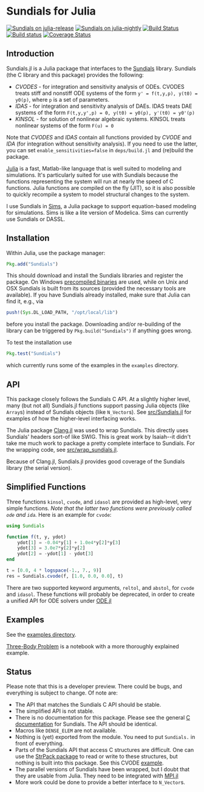 Sundials for Julia
==================

[![Sundials on julia-release](http://pkg.julialang.org/badges/Sundials_release.svg)](http://pkg.julialang.org/?pkg=Sundials&ver=release)
[![Sundials on julia-nightly](http://pkg.julialang.org/badges/Sundials_nightly.svg)](http://pkg.julialang.org/?pkg=Sundials&ver=nightly)
[![Build Status](https://travis-ci.org/JuliaLang/Sundials.jl.svg?branch=master)](https://travis-ci.org/JuliaLang/Sundials.jl)
[![Build status](https://ci.appveyor.com/api/projects/status/6dxkur3rnfudj62o)](https://ci.appveyor.com/project/scidom/sundials-jl)
[![Coverage Status](https://coveralls.io/repos/JuliaLang/Sundials.jl/badge.svg)](https://coveralls.io/r/JuliaLang/Sundials.jl)

Introduction
------------

Sundials.jl is a Julia package that interfaces to the
[Sundials](https://computation.llnl.gov/casc/sundials/main.html)
library. Sundials (the C library and this package) provides the
following:

* *CVODES* - for integration and sensitivity analysis of ODEs.
          CVODES treats stiff and nonstiff ODE systems of the form
          `y' = f(t,y,p), y(t0) = y0(p)`,
          where `p` is a set of parameters.
* *IDAS*   - for integration and sensitivity analysis of DAEs.
          IDAS treats DAE systems of the form
          `F(t,y,y',p) = 0, y(t0) = y0(p), y'(t0) = y0'(p)`
* *KINSOL* - for solution of nonlinear algebraic systems.
          KINSOL treats nonlinear systems of the form
          `F(u) = 0`

Note that *CVODES* and *IDAS* contain all functions provided by *CVODE* and *IDA* (for integration
without sensitivity analysis). If you need to use the latter, you can set `enable_sensitivities=false`
in `deps/build.jl` and (re)build the package.

[Julia](http://julialang.org) is a fast, Matlab-like language that is
well suited to modeling and simulations. It's particularly suited for
use with Sundials because the functions representing the system will
run at nearly the speed of C functions. Julia functions are compiled
on the fly (JIT), so it is also possible to quickly recompile a system
to model structural changes to the system.

I use Sundials in [Sims](https://github.com/tshort/Sims.jl), a Julia
package to support equation-based modeling for simulations. Sims is
like a lite version of Modelica. Sims can currently use Sundials or
DASSL.

Installation
---

Within Julia, use the package manager:
```julia
Pkg.add("Sundials")
```
This should download and install the Sundials libraries and register the package. On Windows [precompiled binaries](http://sourceforge.net/projects/juliadeps-win/files)
are used, while on Unix and OSX Sundials is built from its sources (provided the necessary tools are
available). If you have Sundials already installed, make sure that Julia can find it, e.g., via
```julia
push!(Sys.DL_LOAD_PATH, "/opt/local/lib")
```
before you install the package. Downloading and/or re-building of the library can be triggered by `Pkg.build("Sundials")`
if anything goes wrong.

To test the installation use
```julia
Pkg.test("Sundials")
```
which currently runs some of the examples in the `examples` directory.

API
---

This package closely follows the Sundials C API. At a slightly higher
level, many (but not all) Sundials.jl functions support passing Julia
objects (like `Array`s) instead of Sundials objects (like `N_Vector`s).
See
[src/Sundials.jl](https://github.com/JuliaLang/Sundials.jl/blob/master/src/Sundials.jl)
for examples of how the higher-level interfacing works.

The Julia package [Clang.jl](https://github.com/ihnorton/Clang.jl) was
used to wrap Sundials. This directly uses Sundials' headers sort-of
like SWIG. This is great work by Isaiah--it didn't take me much work
to package a pretty complete interface to Sundials. For the wrapping
code, see
[src/wrap_sundials.jl](https://github.com/JuliaLang/Sundials.jl/blob/master/src/wrap_sundials.jl).

Because of Clang.jl, Sundials.jl provides good coverage of the Sundials
library (the serial version).

Simplified Functions
--------------------

Three functions `kinsol`, `cvode`, and `idasol` are provided as high-level,
very simple functions. *Note that the latter two functions were previously
called `ode` and `ida`.* Here is an example for `cvode`:

```julia
using Sundials

function f(t, y, ydot)
    ydot[1] = -0.04*y[1] + 1.0e4*y[2]*y[3]
    ydot[3] = 3.0e7*y[2]*y[2]
    ydot[2] = -ydot[1] - ydot[3]
end

t = [0.0, 4 * logspace(-1., 7., 9)]
res = Sundials.cvode(f, [1.0, 0.0, 0.0], t)
```

There are two supported keyword arguments, `reltol`, and `abstol`, for `cvode` and `idasol`.
These functions will probably be deprecated, in order to create a unified API for
ODE solvers under [ODE.jl](https://github.com/JuliaLang/ODE.jl)

Examples
--------

See the [examples directory](https://github.com/JuliaLang/Sundials.jl/blob/master/examples).

[Three-Body Problem](http://nbviewer.ipython.org/github/pjpmarques/Julia-Modeling-the-World/blob/master/Three-Body%20Problem.ipynb) is a notebook with a more thoroughly explained example.


Status
------

Please note that this is a developer preview. There could be bugs, and
everything is subject to change. Of note are:

* The API that matches the Sundials C API should be stable.
* The simplified API is not stable.
* There is no documentation for this package. Please see the general
  [C documentation](https://computation.llnl.gov/casc/sundials/documentation/documentation.html)
  for Sundials. The API should be identical.
* Macros like `DENSE_ELEM` are not available.
* Nothing is (yet) exported from the module. You need to put `Sundials.`
  in front of everything.
* Parts of the Sundials API that access C structures are difficult.
  One can use the [StrPack package](https://github.com/pao/StrPack.jl)
  to read or write to these structures, but nothing is built into this
  package. See this CVODE
  [example](https://github.com/JuliaLang/Sundials.jl/blob/master/examples/cvode_Roberts_dns.jl#L26).
* The parallel versions of Sundials have been wrapped, but I doubt
  that they are usable from Julia. They need to be integrated with
  [MPI.jl](https://github.com/JuliaParallel/MPI.jl)
* More work could be done to provide a better interface to `N_Vector`s.
